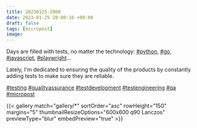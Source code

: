 ```yaml
---
title: 20230125-2000
date: 2023-01-25 20:00:16 +00:00
draft: false
tags: [micropost]
image:
---
```


<p>Days are filled with tests, no matter the technology: <a href="https://mastodon.bofhers.es/tags/python" class="mention hashtag" rel="tag">#<span>python</span></a>, <a href="https://mastodon.bofhers.es/tags/go" class="mention hashtag" rel="tag">#<span>go</span></a>, <a href="https://mastodon.bofhers.es/tags/javascript" class="mention hashtag" rel="tag">#<span>javascript</span></a>, <a href="https://mastodon.bofhers.es/tags/playwright" class="mention hashtag" rel="tag">#<span>playwright</span></a>...</p><p>Lately, I&#39;m dedicated to ensuring the quality of the products by constantly adding tests to make sure they are reliable.</p><p><a href="https://mastodon.bofhers.es/tags/testing" class="mention hashtag" rel="tag">#<span>testing</span></a> <a href="https://mastodon.bofhers.es/tags/qualityassurance" class="mention hashtag" rel="tag">#<span>qualityassurance</span></a> <a href="https://mastodon.bofhers.es/tags/testdevelopment" class="mention hashtag" rel="tag">#<span>testdevelopment</span></a> <a href="https://mastodon.bofhers.es/tags/testengineering" class="mention hashtag" rel="tag">#<span>testengineering</span></a> <a href="https://mastodon.bofhers.es/tags/qa" class="mention hashtag" rel="tag">#<span>qa</span></a> <a href="https://mastodon.bofhers.es/tags/micropost" class="mention hashtag" rel="tag">#<span>micropost</span></a></p>


{{< gallery match="gallery/*" sortOrder="asc" 
                rowHeight="150" margins="5" thumbnailResizeOptions="600x600 q90 Lanczos"
                previewType="blur" embedPreview="true" >}}
